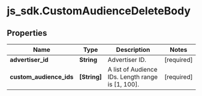 # js_sdk.CustomAudienceDeleteBody

## Properties
Name | Type | Description | Notes
------------ | ------------- | ------------- | -------------
**advertiser_id** | **String** | Advertiser ID. | [required] 
**custom_audience_ids** | **[String]** | A list of Audience IDs. Length range is [1, 100]. | [required] 
